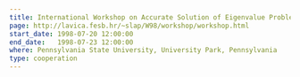 ```yaml
---
title: International Workshop on Accurate Solution of Eigenvalue Problems
page: http://lavica.fesb.hr/~slap/W98/workshop/workshop.html
start_date: 1998-07-20 12:00:00
end_date:   1998-07-23 12:00:00
where: Pennsylvania State University, University Park, Pennsylvania
type: cooperation
---
```


